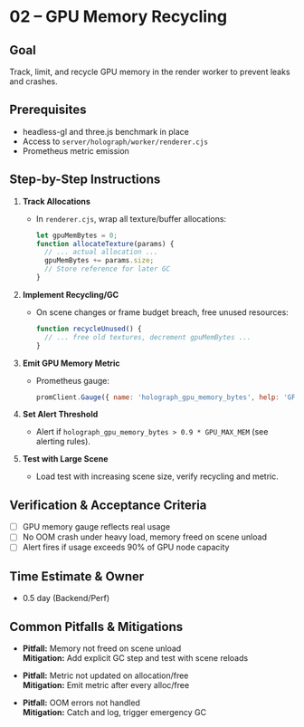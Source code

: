 # 02 – GPU Memory Recycling

## Goal
Track, limit, and recycle GPU memory in the render worker to prevent leaks and crashes.

## Prerequisites
- headless-gl and three.js benchmark in place
- Access to `server/holograph/worker/renderer.cjs`
- Prometheus metric emission

## Step-by-Step Instructions

1. **Track Allocations**
   - In `renderer.cjs`, wrap all texture/buffer allocations:
     ```js
     let gpuMemBytes = 0;
     function allocateTexture(params) {
       // ... actual allocation ...
       gpuMemBytes += params.size;
       // Store reference for later GC
     }
     ```

2. **Implement Recycling/GC**
   - On scene changes or frame budget breach, free unused resources:
     ```js
     function recycleUnused() {
       // ... free old textures, decrement gpuMemBytes ...
     }
     ```

3. **Emit GPU Memory Metric**
   - Prometheus gauge:
     ```js
     promClient.Gauge({ name: 'holograph_gpu_memory_bytes', help: 'GPU memory usage in bytes' });
     ```

4. **Set Alert Threshold**
   - Alert if `holograph_gpu_memory_bytes > 0.9 * GPU_MAX_MEM` (see alerting rules).

5. **Test with Large Scene**
   - Load test with increasing scene size, verify recycling and metric.

## Verification & Acceptance Criteria
- [ ] GPU memory gauge reflects real usage
- [ ] No OOM crash under heavy load, memory freed on scene unload
- [ ] Alert fires if usage exceeds 90% of GPU node capacity

## Time Estimate & Owner
- 0.5 day (Backend/Perf)

## Common Pitfalls & Mitigations
- **Pitfall:** Memory not freed on scene unload  
  **Mitigation:** Add explicit GC step and test with scene reloads

- **Pitfall:** Metric not updated on allocation/free  
  **Mitigation:** Emit metric after every alloc/free

- **Pitfall:** OOM errors not handled  
  **Mitigation:** Catch and log, trigger emergency GC